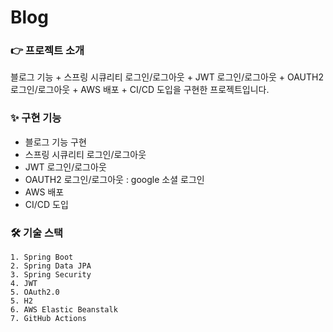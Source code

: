 # Blog

### 👉️ 프로젝트 소개
블로그 기능 + 스프링 시큐리티 로그인/로그아웃 + JWT 로그인/로그아웃 + OAUTH2 로그인/로그아웃 + AWS 배포 + CI/CD 도입을 구현한 프로젝트입니다.

### ✨ 구현 기능
- 블로그 기능 구현
- 스프링 시큐리티  로그인/로그아웃
- JWT 로그인/로그아웃
- OAUTH2 로그인/로그아웃 : google 소셜 로그인
- AWS 배포
- CI/CD 도입

### 🛠 기술 스택
 ```
1. Spring Boot
2. Spring Data JPA
3. Spring Security
4. JWT
5. OAuth2.0
5. H2
6. AWS Elastic Beanstalk
7. GitHub Actions
 ```
